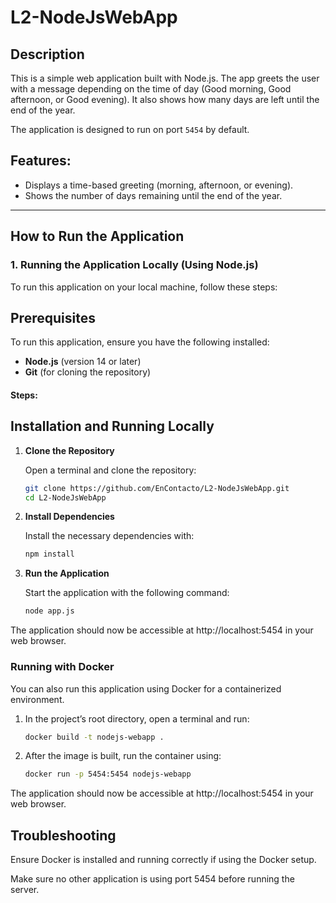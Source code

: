 # L2-NodeJsWebApp
 

## Description

This is a simple web application built with Node.js. The app greets the user with a message depending on the time of day (Good morning, Good afternoon, or Good evening). It also shows how many days are left until the end of the year.

The application is designed to run on port `5454` by default.

## Features:
- Displays a time-based greeting (morning, afternoon, or evening).
- Shows the number of days remaining until the end of the year.

---

## How to Run the Application

### 1. **Running the Application Locally (Using Node.js)**

To run this application on your local machine, follow these steps:

## Prerequisites

To run this application, ensure you have the following installed:

- **Node.js** (version 14 or later)
- **Git** (for cloning the repository)

#### Steps:
## Installation and Running Locally

1. **Clone the Repository**

   Open a terminal and clone the repository:
   ```bash
   git clone https://github.com/EnContacto/L2-NodeJsWebApp.git
   cd L2-NodeJsWebApp
2. **Install Dependencies**

   Install the necessary dependencies with:
   ```bash
   npm install
3. **Run the Application**

   Start the application with the following command:
   ```bash
   node app.js
  The application should now be accessible at http://localhost:5454 in your web browser.
### Running with Docker
You can also run this application using Docker for a containerized environment.
1. In the project’s root directory, open a terminal and run:
   ```bash
   docker build -t nodejs-webapp .

2. After the image is built, run the container using:
   ```bash
   docker run -p 5454:5454 nodejs-webapp
The application should now be accessible at http://localhost:5454 in your web browser.

## Troubleshooting
Ensure Docker is installed and running correctly if using the Docker setup.

Make sure no other application is using port 5454 before running the server.
